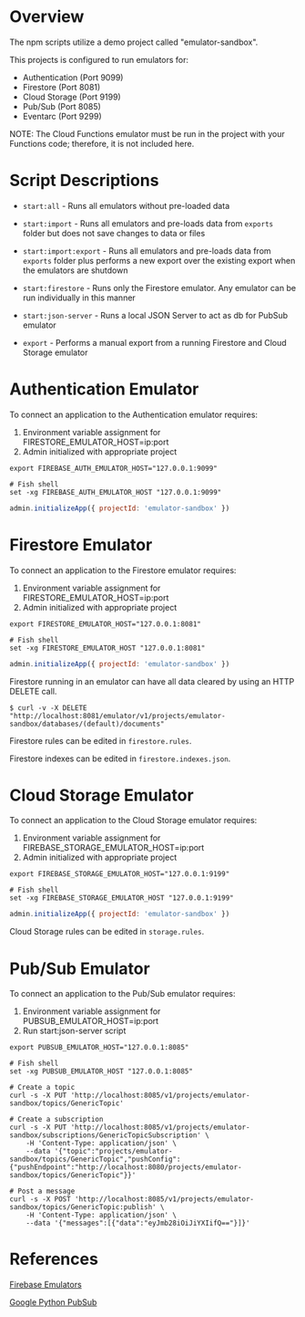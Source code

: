 # Overview

The npm scripts utilize a demo project called "emulator-sandbox".

This projects is configured to run emulators for:

- Authentication (Port 9099)
- Firestore (Port 8081)
- Cloud Storage (Port 9199)
- Pub/Sub (Port 8085)
- Eventarc (Port 9299)

NOTE: The Cloud Functions emulator must be run in the project with your Functions code; therefore, it is not included here.

# Script Descriptions

- `start:all` - Runs all emulators without pre-loaded data

- `start:import` - Runs all emulators and pre-loads data from `exports` folder but does not save changes to data or files

- `start:import:export` - Runs all emulators and pre-loads data from `exports` folder plus performs a new export over the existing export when the emulators are shutdown

- `start:firestore` - Runs only the Firestore emulator. Any emulator can be run individually in this manner

- `start:json-server` - Runs a local JSON Server to act as db for PubSub emulator

- `export` - Performs a manual export from a running Firestore and Cloud Storage emulator

# Authentication Emulator

To connect an application to the Authentication emulator requires:

1. Environment variable assignment for FIRESTORE_EMULATOR_HOST=ip:port
2. Admin initialized with appropriate project

```shell
export FIREBASE_AUTH_EMULATOR_HOST="127.0.0.1:9099"
```

```shell
# Fish shell
set -xg FIREBASE_AUTH_EMULATOR_HOST "127.0.0.1:9099"
```

```js
admin.initializeApp({ projectId: 'emulator-sandbox' })
```

# Firestore Emulator

To connect an application to the Firestore emulator requires:

1. Environment variable assignment for FIRESTORE_EMULATOR_HOST=ip:port
2. Admin initialized with appropriate project

```shell
export FIRESTORE_EMULATOR_HOST="127.0.0.1:8081"
```

```shell
# Fish shell
set -xg FIRESTORE_EMULATOR_HOST "127.0.0.1:8081"
```

```js
admin.initializeApp({ projectId: 'emulator-sandbox' })
```

Firestore running in an emulator can have all data cleared by using an HTTP DELETE call.

```shell
$ curl -v -X DELETE "http://localhost:8081/emulator/v1/projects/emulator-sandbox/databases/(default)/documents"
```

Firestore rules can be edited in `firestore.rules`.

Firestore indexes can be edited in `firestore.indexes.json`.

# Cloud Storage Emulator

To connect an application to the Cloud Storage emulator requires:

1. Environment variable assignment for FIREBASE_STORAGE_EMULATOR_HOST=ip:port
2. Admin initialized with appropriate project

```shell
export FIREBASE_STORAGE_EMULATOR_HOST="127.0.0.1:9199"
```

```shell
# Fish shell
set -xg FIREBASE_STORAGE_EMULATOR_HOST "127.0.0.1:9199"
```

```js
admin.initializeApp({ projectId: 'emulator-sandbox' })
```

Cloud Storage rules can be edited in `storage.rules`.

# Pub/Sub Emulator

To connect an application to the Pub/Sub emulator requires:

1. Environment variable assignment for PUBSUB_EMULATOR_HOST=ip:port
2. Run start:json-server script

```shell
export PUBSUB_EMULATOR_HOST="127.0.0.1:8085"
```

```shell
# Fish shell
set -xg PUBSUB_EMULATOR_HOST "127.0.0.1:8085"
```

```shell
# Create a topic
curl -s -X PUT 'http://localhost:8085/v1/projects/emulator-sandbox/topics/GenericTopic'

# Create a subscription
curl -s -X PUT 'http://localhost:8085/v1/projects/emulator-sandbox/subscriptions/GenericTopicSubscription' \
    -H 'Content-Type: application/json' \
    --data '{"topic":"projects/emulator-sandbox/topics/GenericTopic","pushConfig":{"pushEndpoint":"http://localhost:8080/projects/emulator-sandbox/topics/GenericTopic"}}'

# Post a message
curl -s -X POST 'http://localhost:8085/v1/projects/emulator-sandbox/topics/GenericTopic:publish' \
    -H 'Content-Type: application/json' \
    --data '{"messages":[{"data":"eyJmb28iOiJiYXIifQ=="}]}'
```

# References

[Firebase Emulators](https://firebase.google.com/docs/emulator-suite)

[Google Python PubSub](https://cloud.google.com/pubsub/docs/emulator#using_the_emulator)

```

```
